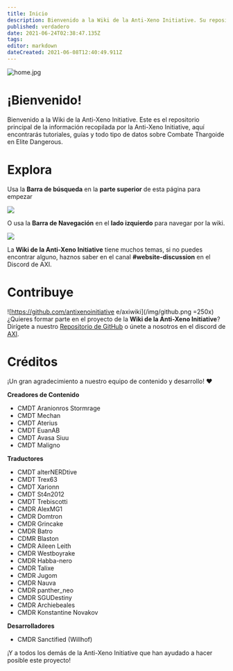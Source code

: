 ```yaml
---
title: Inicio
description: Bienvenido a la Wiki de la Anti-Xeno Initiative. Su repositorio completo para Combate Anti-Xeno.
published: verdadero
date: 2021-06-24T02:38:47.135Z
tags:
editor: markdown
dateCreated: 2021-06-08T12:40:49.911Z
---
```


![home.jpg](/img/home.jpg)

# ¡Bienvenido!

Bienvenido a la Wiki de la Anti-Xeno Initiative. Este es el repositorio principal de la información recopilada por la Anti-Xeno Initiative, aquí encontrarás tutoriales, guías y todo tipo de datos sobre Combate Thargoide en Elite Dangerous.


# Explora

Usa la **Barra de búsqueda** en la **parte superior** de esta página para empezar

![](/img/2021-06-21_15_15_32-home___anti-xeno_initiative_wiki_-_beta.png)

O usa la **Barra de Navegación** en el **lado izquierdo** para navegar por la wiki.

![](/img/2021-06-21_15_17_34-home___anti-xeno_initiative_wiki_-_beta.png)

La **Wiki de la Anti-Xeno Initiative** tiene muchos temas, si no puedes encontrar alguno, haznos saber en el canal **#website-discussion** en el Discord de AXI.

# Contribuye
!\[https://github.com/antixenoinitiative e/axiwiki\](/img/github.png =250x) ¿Quieres formar parte en el proyecto de la **Wiki de la Anti-Xeno Initiative**? Dirígete a nuestro [Repositorio de GitHub](https://github.com/antixenoinitiative/axiwiki) o únete a nosotros en el discord de [AXI](https://discord.gg/bqmDxdm).

# Créditos

¡Un gran agradecimiento a nuestro equipo de contenido y desarrollo! ❤️

**Creadores de Contenido**
- CMDT Aranionros Stormrage
- CMDT Mechan
- CMDT Aterius
- CMDT EuanAB
- CMDT Avasa Siuu
- CMDT Maligno

**Traductores**
- CMDT alterNERDtive
- CMDT Trex63
- CMDT Xarionn
- CMDT St4n2012
- CMDT Trebiscotti
- CMDR AlexMG1
- CMDR Domtron
- CMDR Grincake
- CMDR Batro
- CDMR Blaston
- CMDR Aileen Leith
- CMDR Westboyrake
- CMDR Habba-nero
- CMDR Talixe
- CMDR Jugom
- CMDR Nauva
- CMDR panther_neo
- CMDR SGUDestiny
- CMDR Archiebeales
- CMDR Konstantine Novakov

**Desarrolladores**
- CMDR Sanctified (Willhof)

¡Y a todos los demás de la Anti-Xeno Initiative que han ayudado a hacer posible este proyecto!
